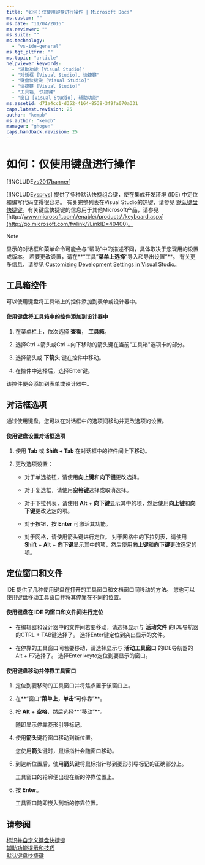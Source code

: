 ```yaml
---
title: "如何：仅使用键盘进行操作 | Microsoft Docs"
ms.custom: ""
ms.date: "11/04/2016"
ms.reviewer: ""
ms.suite: ""
ms.technology: 
  - "vs-ide-general"
ms.tgt_pltfrm: ""
ms.topic: "article"
helpviewer_keywords: 
  - "辅助功能 [Visual Studio]"
  - "对话框 [Visual Studio], 快捷键"
  - "键盘快捷键 [Visual Studio]"
  - "快捷键 [Visual Studio]"
  - "工具箱, 快捷键"
  - "窗口 [Visual Studio], 辅助功能"
ms.assetid: d71a4cc1-d352-4164-8538-3f9fa070a331
caps.latest.revision: 25
author: "kempb"
ms.author: "kempb"
manager: "ghogen"
caps.handback.revision: 25
---
```

# 如何：仅使用键盘进行操作
[!INCLUDE[vs2017banner](../../code-quality/includes/vs2017banner.md)]

[!INCLUDE[vsprvs](../../code-quality/includes/vsprvs_md.md)] 提供了多种默认快捷组合键，使在集成开发环境 \(IDE\) 中定位和编写代码变得很容易。  有关完整列表在Visual Studio的热键，请参见 [默认键盘快捷键](../../ide/default-keyboard-shortcuts-in-visual-studio.md)。有关键盘快捷键的信息用于其他Microsoft产品，请参见 [http:\/\/www.microsoft.com\/enable\/products\/keyboard.aspx](http://go.microsoft.com/fwlink/?LinkID=40400)。  
  
> [!NOTE]
>  显示的对话框和菜单命令可能会与“帮助”中的描述不同，具体取决于您现用的设置或版本。  若要更改设置，请在**“工具”**菜单上选择**“导入和导出设置”**。  有关更多信息，请参见 [Customizing Development Settings in Visual Studio](http://msdn.microsoft.com/zh-cn/22c4debb-4e31-47a8-8f19-16f328d7dcd3)。  
  
## 工具箱控件  
 可以使用键盘将工具箱上的控件添加到表单或设计器中。  
  
#### 使用键盘将工具箱中的控件添加到设计器中  
  
1.  在菜单栏上，依次选择 **查看**， **工具箱**。  
  
2.  选择Ctrl \+箭头或Ctrl \+向下移动的箭头键在当前"工具箱"选项卡的部分。  
  
3.  选择箭头或 **下箭头** 键在控件中移动。  
  
4.  在控件中选择后，选择Enter键。  
  
 该控件便会添加到表单或设计器中。  
  
## 对话框选项  
 通过使用键盘，您可以在对话框中的选项间移动并更改选项的设置。  
  
#### 使用键盘设置对话框选项  
  
1.  使用 **Tab** 或 **Shift \+ Tab** 在对话框中的控件间上下移动。  
  
2.  更改选项设置：  
  
    -   对于单选按钮，请使用**向上键**和**向下键**更改选择。  
  
    -   对于复选框，请使用**空格键**选择或取消选择。  
  
    -   对于下拉列表，请使用 **Alt** \+ **向下键**显示其中的项，然后使用**向上键**和**向下键**更改选定的项。  
  
    -   对于按钮，按 **Enter** 可激活其功能。  
  
    -   对于网格，请使用箭头键进行定位。  对于网格中的下拉列表，请使用 **Shift** \+ **Alt** \+ **向下键**显示其中的项，然后使用**向上键**和**向下键**更改选定的项。  
  
## 定位窗口和文件  
 IDE 提供了几种使用键盘在打开的工具窗口和文档窗口间移动的方法。  您也可以使用键盘移动工具窗口并将其停靠在不同的位置。  
  
#### 使用键盘在 IDE 的窗口和文件间进行定位  
  
-   在编辑器和设计器中的文件间若要移动，请选择显示与 **活动文件** 的IDE导航器的CTRL \+ TAB键选择了。  选择Enter键定位到突出显示的文件。  
  
-   在停靠的工具窗口间若要移动，请选择显示与 **活动工具窗口** 的IDE导航器的Alt \+ F7选择了。  选择Enter keyto定位到要显示的窗口。  
  
#### 使用键盘移动并停靠工具窗口  
  
1.  定位到要移动的工具窗口并将焦点置于该窗口上。  
  
2.  在**“窗口”**菜单上，单击**“可停靠”**。  
  
3.  按 **Alt** \+ **空格**，然后选择**“移动”**。  
  
     随即显示停靠菱形引导标记。  
  
4.  使用**箭头**键将窗口移动到新位置。  
  
     您使用**箭头**键时，鼠标指针会随窗口移动。  
  
5.  到达新位置后，使用**箭头**键将鼠标指针移到菱形引导标记的正确部分上。  
  
     工具窗口的轮廓便出现在新的停靠位置上。  
  
6.  按 **Enter**。  
  
     工具窗口随即嵌入到新的停靠位置。  
  
## 请参阅  
 [标识并自定义键盘快捷键](../../ide/identifying-and-customizing-keyboard-shortcuts-in-visual-studio.md)   
 [辅助功能提示和技巧](../../ide/reference/accessibility-tips-and-tricks.md)   
 [默认键盘快捷键](../../ide/default-keyboard-shortcuts-in-visual-studio.md)